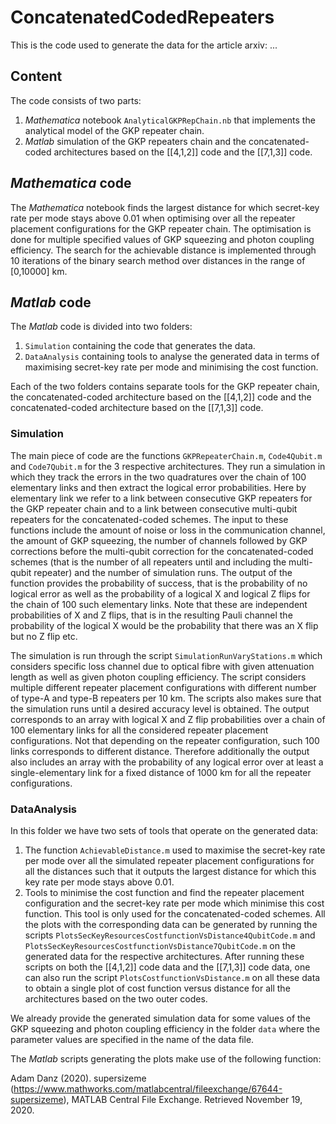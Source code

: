 # ConcatenatedCodedRepeaters

This is the code used to generate the data for the article arxiv: ...

## Content
The code consists of two parts:

1. *Mathematica* notebook `AnalyticalGKPRepChain.nb` that implements the analytical model of the GKP repeater chain.
2.  *Matlab* simulation of the GKP repeaters chain and the concatenated-coded architectures based on the [[4,1,2]] code and the [[7,1,3]] code.

## *Mathematica* code

The *Mathematica* notebook finds the largest distance for which secret-key rate per mode stays above 0.01 when optimising over all the repeater placement configurations for the GKP repeater chain. The optimisation is done for multiple specified values of GKP squeezing and photon coupling efficiency. The search for the achievable distance is implemented through 10 iterations of the binary search method over distances in the range of [0,10000] km.

## *Matlab* code

The *Matlab* code is divided into two folders:

1. `Simulation` containing the code that generates the data.
2.  `DataAnalysis` containing tools to analyse the generated data in terms of maximising secret-key rate per mode and minimising the cost function.

Each of the two folders contains separate tools for the GKP repeater chain, the concatenated-coded architecture based on the [[4,1,2]] code and the concatenated-coded architecture based on the [[7,1,3]] code.

### Simulation

The main piece of code are the functions `GKPRepeaterChain.m`, `Code4Qubit.m` and `Code7Qubit.m` for the 3 respective architectures. They run a simulation in which they track the errors in the two quadratures over the chain of 100 elementary links and then extract the logical error probabilities. Here by elementary link we refer to a link between consecutive GKP repeaters for the GKP repeater chain and to a link between consecutive multi-qubit repeaters for the concatenated-coded schemes. The input to these functions include the amount of noise or loss in the communication channel, the amount of GKP squeezing, the number of channels followed by GKP corrections before the multi-qubit correction for the concatenated-coded schemes (that is the number of all repeaters until and including the multi-qubit repeater) and the number of simulation runs. The output of the function provides the probability of success, that is the probability of no logical error as well as the probability of a logical X and logical Z flips for the chain of 100 such elementary links. Note that these are independent probabilities of X and Z flips, that is in the resulting Pauli channel the probability of the logical X would be the probability that there was an X flip but no Z flip etc.

The simulation is run through the script `SimulationRunVaryStations.m` which considers specific loss channel due to optical fibre with given attenuation length as well as given photon coupling efficiency. The script considers multiple different repeater placement configurations with different number of type-A and type-B repeaters per 10 km. The scripts also makes sure that the simulation runs until a desired accuracy level is obtained. The output corresponds to an array with logical X and Z flip probabilities over a chain of 100 elementary links for all the considered repeater placement configurations. Not that depending on the repeater configuration, such 100 links corresponds to different distance. Therefore additionally the output also includes an array with the probability of any logical error over at least a single-elementary link for a fixed distance of 1000 km for all the repeater configurations.

### DataAnalysis

In this folder we have two sets of tools that operate on the generated data:

1. The function `AchievableDistance.m` used to maximise the secret-key rate per mode over all the simulated repeater placement configurations for all the distances such that it outputs the largest distance for which this key rate per mode stays above 0.01.
2. Tools to minimise the cost function and find the repeater placement configuration and the secret-key rate per mode which minimise this cost function. This tool is only used for the concatenated-coded schemes. All the plots with the corresponding data can be generated by running the scripts `PlotsSecKeyResourcesCostfunctionVsDistance4QubitCode.m` and `PlotsSecKeyResourcesCostfunctionVsDistance7QubitCode.m` on the generated data for the respective architectures. After running these scripts on both the [[4,1,2]] code data and the [[7,1,3]] code data, one can also run the script `PlotsCostfunctionVsDistance.m` on all these data to obtain a single plot of cost function versus distance for all the architectures based on the two outer codes.

We already provide the generated simulation data for some values of the GKP squeezing and photon coupling efficiency in the folder `data` where the parameter values are specified in the name of the data file.

The *Matlab* scripts generating the plots make use of the following function:

Adam Danz (2020). supersizeme (https://www.mathworks.com/matlabcentral/fileexchange/67644-supersizeme), MATLAB Central File Exchange. Retrieved November 19, 2020.
 